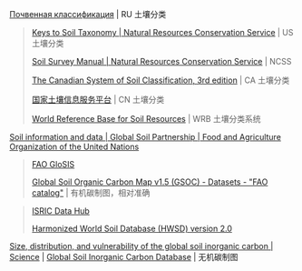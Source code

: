 
[Почвенная классификация](https://www.infosoil.ru/) | RU 土壤分类

> [Keys to Soil Taxonomy | Natural Resources Conservation Service](https://www.nrcs.usda.gov/resources/guides-and-instructions/keys-to-soil-taxonomy) | US 土壤分类
>
> [Soil Survey Manual | Natural Resources Conservation Service](https://www.nrcs.usda.gov/resources/guides-and-instructions/soil-survey-manual) | NCSS
>
> [The Canadian System of Soil Classification, 3rd edition](https://sis.agr.gc.ca/cansis/taxa/cssc3/index.html) | CA 土壤分类
>
> [国家土壤信息服务平台](http://www.soilinfo.cn/map/index.aspx) | CN 土壤分类
>
> [World Reference Base for Soil Resources](https://obrl-soil.github.io/wrbsoil2022/) | WRB 土壤分类系统

[Soil information and data | Global Soil Partnership | Food and Agriculture Organization of the United Nations](https://www.fao.org/global-soil-partnership/areas-of-work/soil-information-and-data/en/)

> [FAO GloSIS](https://data.apps.fao.org/glosis/?lang=en)
>
> [Global Soil Organic Carbon Map v1.5 (GSOC) - Datasets - "FAO catalog"](https://data.apps.fao.org/catalog/dataset/7730e747-eb73-49c9-bfe6-84ebae718743) | 有机碳制图，相对准确

> [ISRIC Data Hub](https://data.isric.org/geonetwork/srv/chi/catalog.search#/home)
>
> [Harmonized World Soil Database (HWSD) version 2.0](https://data.isric.org/geonetwork/srv/chi/catalog.search#/metadata/54aebf11-ec73-4ff8-bf6c-ecff4b0725ea) 

[Size, distribution, and vulnerability of the global soil inorganic carbon | Science](https://www.science.org/doi/10.1126/science.adi7918) | [Global Soil Inorganic Carbon Database](https://figshare.com/s/26f03972cc42b2e1e09f) | 无机碳制图
